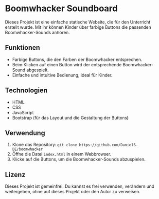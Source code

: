 # Boomwhacker Soundboard

Dieses Projekt ist eine einfache statische Website, die für den Unterricht erstellt wurde. Mit ihr können Kinder über farbige Buttons die passenden Boomwhacker-Sounds anhören.

## Funktionen

- Farbige Buttons, die den Farben der Boomwhacker entsprechen.
- Beim Klicken auf einen Button wird der entsprechende Boomwhacker-Sound abgespielt.
- Einfache und intuitive Bedienung, ideal für Kinder.

## Technologien

- HTML
- CSS
- JavaScript
- Bootstrap (für das Layout und die Gestaltung der Buttons)

## Verwendung

1. Klone das Repository: `git clone https://github.com/DanielS-DE/boomwhacker`
2. Öffne die Datei `index.html` in einem Webbrowser.
3. Klicke auf die Buttons, um die Boomwhacker-Sounds abzuspielen.

## Lizenz

Dieses Projekt ist gemeinfrei. Du kannst es frei verwenden, verändern und weitergeben, ohne auf dieses Projekt oder den Autor zu verweisen.

